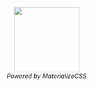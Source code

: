 <p align="center">
  <a href="http://materializecss.com/">
    <img src="https://json-lineage-v2.herokuapp.com/res/materialize.svg" width="150">
  </a>
  <br><i>Powered by MaterializeCSS</i>
</p>
